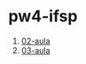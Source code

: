 # pw4-ifsp


01. [02-aula](https://github.com/GJayme/pw4)
02. [03-aula](https://github.com/GJayme/pw4-aula-03)
